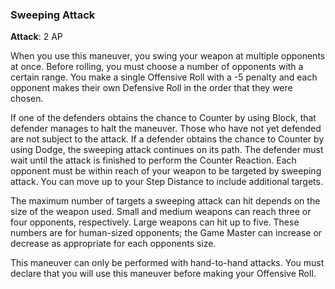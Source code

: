 ### Sweeping Attack
**Attack**: 2 AP

When you use this maneuver, you swing your weapon at multiple opponents at once. Before rolling, you must choose a number of opponents with a certain range. You make a single Offensive Roll with a -5 penalty and each opponent makes their own Defensive Roll in the order that they were chosen. 

If one of the defenders obtains the chance to Counter by using Block, that defender manages to halt the maneuver. Those who have not yet defended are not subject to the attack. If a defender obtains the chance to Counter by using Dodge, the sweeping attack continues on its path. The defender must wait until the attack is finished to perform the Counter Reaction. Each opponent must be within reach of your weapon to be targeted by sweeping attack. You can move up to your Step Distance to include additional targets.

The maximum number of targets a sweeping attack can hit depends on the size of the weapon used. Small and medium weapons can reach three or four opponents, respectively. Large weapons can hit up to five. These numbers are for human-sized opponents; the Game Master can increase or decrease as appropriate for each opponents size.

This maneuver can only be performed with hand-to-hand attacks. You must declare that you will use this maneuver before making your Offensive Roll.